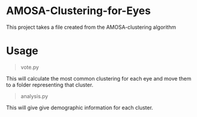 # AMOSA-Clustering-for-Eyes
This project takes a file created from the AMOSA-clustering algorithm 

# Usage

> vote.py

This will calculate the most common clustering for each eye and move them to a folder representing that cluster.

> analysis.py

This will give give demographic information for each cluster. 
